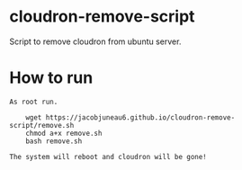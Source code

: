 # cloudron-remove-script
 Script to remove cloudron from ubuntu server.
 
# How to run
	As root run.
	
		wget https://jacobjuneau6.github.io/cloudron-remove-script/remove.sh
		chmod a+x remove.sh
		bash remove.sh
		
	The system will reboot and cloudron will be gone!	
